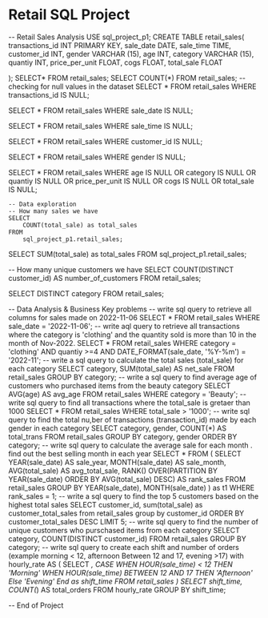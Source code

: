 # Retail SQL Project

-- Retail Sales Analysis
USE sql_project_p1;
CREATE TABLE retail_sales(
	transactions_id	INT PRIMARY KEY,
    sale_date DATE,	
    sale_time TIME,
    customer_id	INT,
    gender	VARCHAR (15),
    age INT,
    category VARCHAR (15),	
    quantiy	INT,
    price_per_unit FLOAT,
    cogs FLOAT,	
    total_sale FLOAT

);
SELECT* FROM retail_sales;
SELECT 
	COUNT(*)
FROM retail_sales;
-- checking for null values in the dataset
SELECT * FROM retail_sales
WHERE transactions_id IS NULL;

SELECT * FROM retail_sales
WHERE sale_date IS NULL;

SELECT * FROM retail_sales
WHERE sale_time IS NULL;

SELECT * FROM retail_sales
WHERE customer_id IS NULL;

SELECT * FROM retail_sales
WHERE gender IS NULL;

SELECT * FROM retail_sales
WHERE 
	age IS NULL
    OR
    category IS NULL
    OR
    quantiy IS NULL
    OR 
    price_per_unit IS NULL
    OR
    cogs IS NULL
    OR 
    total_sale IS NULL;
    
    -- Data exploration 
    -- How many sales we have
    SELECT 
		COUNT(total_sale) as total_sales
    FROM 
		sql_project_p1.retail_sales;

SELECT 
		SUM(total_sale) as total_sales
    FROM 
		sql_project_p1.retail_sales;

-- How many unique customers we have 
SELECT
    COUNT(DISTINCT customer_id) AS number_of_customers
FROM 
	retail_sales;

SELECT DISTINCT category FROM retail_sales;

-- Data Analysis & Business Key problems 
-- write sql query to retrieve all columns for sales made on 2022-11-06
SELECT *
FROM retail_sales
WHERE sale_date = '2022-11-06';
-- write aql query to retrieve all transactions where the category is 'clothing' and the quantity sold is more than 10 in the month of Nov-2022.
SELECT
	*
FROM retail_sales
WHERE category = 'clothing'
AND quantiy >=4
AND DATE_FORMAT(sale_date, '%Y-%m') = '2022-11';
-- write a sql query to calculate the total sales (total_sale) for each category
SELECT
	category,
    SUM(total_sale) AS net_sale
FROM retail_sales
GROUP BY category;
-- write a sql query to find average age of customers who purchased items from the beauty category
SELECT
    AVG(age) AS avg_age
FROM retail_sales
WHERE category = 'Beauty';
-- write sql query to find all transactions where the total_sale is gretaer than 1000
SELECT * 
FROM retail_sales
WHERE total_sale > '1000';
-- write sql query to find the total nu,ber of transactions (transaction_id) made by each gender in each category
SELECT category,
	gender,
    COUNT(*) AS total_trans
FROM retail_sales
GROUP BY category, gender
ORDER BY category;
-- write sql query to calculate the average sale for each month . find out the best selling month in each year
SELECT * FROM
(
	SELECT
		YEAR(sale_date) AS sale_year,
		MONTH(sale_date) AS sale_month,
		AVG(total_sale) AS avg_total_sale,
		RANK() OVER(PARTITION BY YEAR(sale_date) ORDER BY AVG(total_sale) DESC) AS rank_sales
	FROM retail_sales
	GROUP BY YEAR(sale_date), MONTH(sale_date)
) as t1
WHERE rank_sales = 1;
-- write a sql query to find the top 5 customers based on the highest total sales
SELECT 
	customer_id,
    sum(total_sale) as customer_total_sales
from retail_sales
group by customer_id
ORDER BY customer_total_sales DESC
LIMIT 5;
 -- write sql query to find the number of unique customers who purschased items from each category
 SELECT 
    category,
    COUNT(DISTINCT customer_id) 
FROM retail_sales
GROUP BY category;
-- write sql query to create each shift and number of orders (example morning < 12, afternoon Between 12 and 17, evening >17)
with hourly_rate
AS
(
SELECT *,
		CASE
			WHEN HOUR(sale_time) < 12 THEN 'Morning'
            WHEN HOUR(sale_time) BETWEEN 12 AND 17 THEN 'Afternoon'
            Else 'Evening'
		End as shift_time
FROM retail_sales
)
SELECT 
	shift_time,
    COUNT(*) AS total_orders
FROM hourly_rate
GROUP BY shift_time;

-- End of Project

